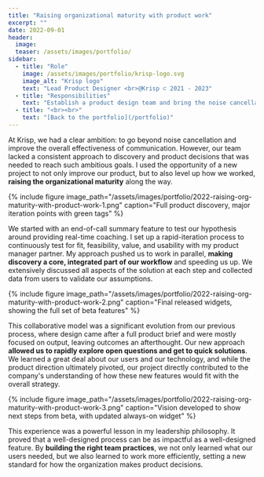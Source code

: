 ```yaml
---
title: "Raising organizational maturity with product work"
excerpt: ""
date: 2022-09-01
header:
  image:
  teaser: /assets/images/portfolio/
sidebar:
  - title: "Role"
    image: /assets/images/portfolio/krisp-logo.svg
    image_alt: "Krisp logo"
    text: "Lead Product Designer <br>@Krisp ⊂ 2021 - 2023"
  - title: "Responsibilities"
    text: "Establish a product design team and bring the noise cancellation app to the next level"
  - title: "<br><br>" 
    text: "[Back to the portfolio](/portfolio)"
---
```


At Krisp, we had a clear ambition: to go beyond noise cancellation and improve the overall effectiveness of communication. However, our team lacked a consistent approach to discovery and product decisions that was needed to reach such ambitious goals. I used the opportunity of a new project to not only improve our product, but to also level up how we worked, **raising the organizational maturity** along the way.

{% include figure image_path="/assets/images/portfolio/2022-raising-org-maturity-with-product-work-1.png" caption="Full product discovery, major iteration points with green tags" %}

We started with an end-of-call summary feature to test our hypothesis around providing real-time coaching. I set up a rapid-iteration process to continuously test for fit, feasibility, value, and usability with my product manager partner. My approach pushed us to work in parallel, **making discovery a core, integrated part of our workflow** and speeding us up. We extensively discussed all aspects of the solution at each step and collected data from users to validate our assumptions.

{% include figure image_path="/assets/images/portfolio/2022-raising-org-maturity-with-product-work-2.png" caption="Final released widgets, showing the full set of beta features" %}

This collaborative model was a significant evolution from our previous process, where design came after a full product brief and were mostly focused on output, leaving outcomes an afterthought. Our new approach **allowed us to rapidly explore open questions and get to quick solutions**. We learned a great deal about our users and our technology, and while the product direction ultimately pivoted, our project directly contributed to the company's understanding of how these new features would fit with the overall strategy.

{% include figure image_path="/assets/images/portfolio/2022-raising-org-maturity-with-product-work-3.png" caption="Vision developed to show next steps from beta, with updated always-on widget" %}

This experience was a powerful lesson in my leadership philosophy. It proved that a well-designed process can be as impactful as a well-designed feature. By **building the right team practices**, we not only learned what our users needed, but we also learned to work more efficiently, setting a new standard for how the organization makes product decisions.
